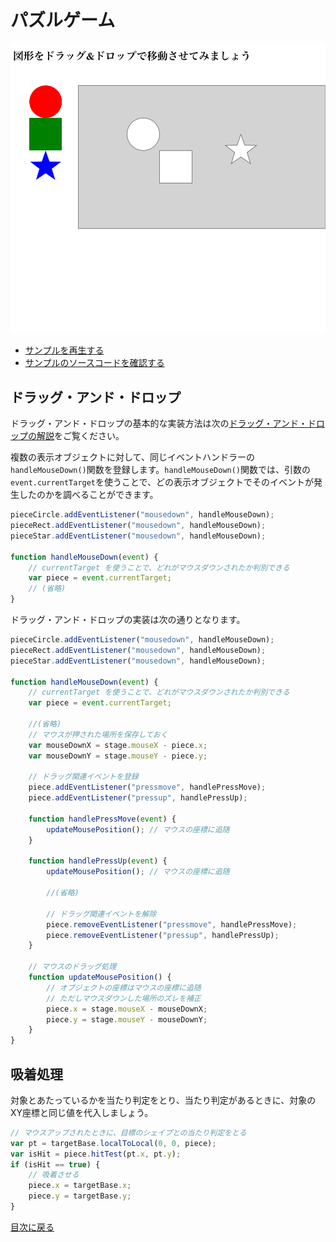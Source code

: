 # パズルゲーム

![](../imgs/game_pazzle.html.png)

- [サンプルを再生する](https://ics-creative.github.io/tutorial-createjs/samples/game_pazzle.html)
- [サンプルのソースコードを確認する](../samples/game_pazzle.html)

## ドラッグ・アンド・ドロップ

ドラッグ・アンド・ドロップの基本的な実装方法は次の[ドラッグ・アンド・ドロップの解説](mouse_drag.md)をご覧ください。

複数の表示オブジェクトに対して、同じイベントハンドラーの`handleMouseDown()`関数を登録します。`handleMouseDown()`関数では、引数の`event.currentTarget`を使うことで、どの表示オブジェクトでそのイベントが発生したのかを調べることができます。

```js
pieceCircle.addEventListener("mousedown", handleMouseDown);
pieceRect.addEventListener("mousedown", handleMouseDown);
pieceStar.addEventListener("mousedown", handleMouseDown);

function handleMouseDown(event) {
    // currentTarget を使うことで、どれがマウスダウンされたか判別できる
    var piece = event.currentTarget;
    // (省略)
}
```

ドラッグ・アンド・ドロップの実装は次の通りとなります。

```js
pieceCircle.addEventListener("mousedown", handleMouseDown);
pieceRect.addEventListener("mousedown", handleMouseDown);
pieceStar.addEventListener("mousedown", handleMouseDown);

function handleMouseDown(event) {
    // currentTarget を使うことで、どれがマウスダウンされたか判別できる
    var piece = event.currentTarget;

    //(省略)
    // マウスが押された場所を保存しておく
    var mouseDownX = stage.mouseX - piece.x;
    var mouseDownY = stage.mouseY - piece.y;

    // ドラッグ関連イベントを登録
    piece.addEventListener("pressmove", handlePressMove);
    piece.addEventListener("pressup", handlePressUp);

    function handlePressMove(event) {
        updateMousePosition(); // マウスの座標に追随
    }

    function handlePressUp(event) {
        updateMousePosition(); // マウスの座標に追随

        //(省略)

        // ドラッグ関連イベントを解除
        piece.removeEventListener("pressmove", handlePressMove);
        piece.removeEventListener("pressup", handlePressUp);
    }

    // マウスのドラッグ処理
    function updateMousePosition() {
        // オブジェクトの座標はマウスの座標に追随
        // ただしマウスダウンした場所のズレを補正
        piece.x = stage.mouseX - mouseDownX;
        piece.y = stage.mouseY - mouseDownY;
    }
}
```



## 吸着処理

対象とあたっているかを当たり判定をとり、当たり判定があるときに、対象のXY座標と同じ値を代入しましょう。

```js
// マウスアップされたときに、目標のシェイプとの当たり判定をとる
var pt = targetBase.localToLocal(0, 0, piece);
var isHit = piece.hitTest(pt.x, pt.y);
if (isHit == true) {
    // 吸着させる
    piece.x = targetBase.x;
    piece.y = targetBase.y;
}
```

[目次に戻る](../ReadMe.md)
